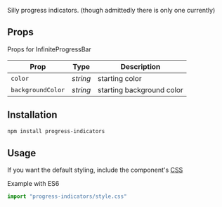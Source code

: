 Silly progress indicators. (though admittedly there is only one currently)

## Props

Props for InfiniteProgressBar

| Prop              | Type       | Description |
|-------------------|------------|-------------|
| `color`           | _string_  | starting color |
| `backgroundColor` | _string_  | starting background color |

## Installation

```bash
npm install progress-indicators
```

## Usage


If you want the default styling, include the component's [CSS](./style.css)

Example with ES6
```javascript
import "progress-indicators/style.css" 
```


